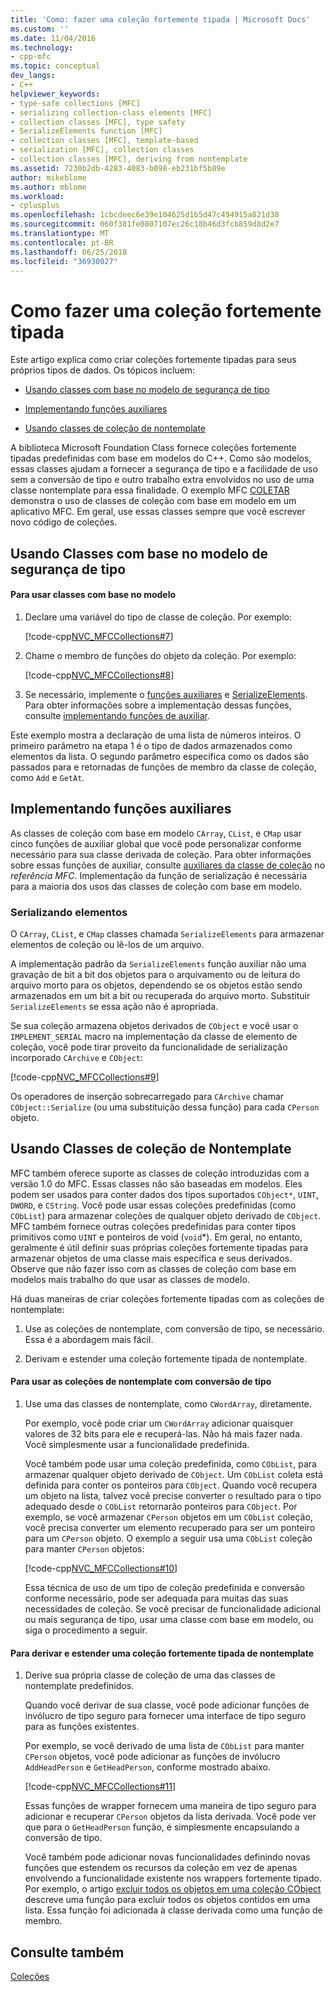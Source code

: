 ```yaml
---
title: 'Como: fazer uma coleção fortemente tipada | Microsoft Docs'
ms.custom: ''
ms.date: 11/04/2016
ms.technology:
- cpp-mfc
ms.topic: conceptual
dev_langs:
- C++
helpviewer_keywords:
- type-safe collections [MFC]
- serializing collection-class elements [MFC]
- collection classes [MFC], type safety
- SerializeElements function [MFC]
- collection classes [MFC], template-based
- serialization [MFC], collection classes
- collection classes [MFC], deriving from nontemplate
ms.assetid: 7230b2db-4283-4083-b098-eb231bf5b89e
author: mikeblome
ms.author: mblome
ms.workload:
- cplusplus
ms.openlocfilehash: 1cbcdeec6e39e104625d1b5d47c494915a821d38
ms.sourcegitcommit: 060f381fe0807107ec26c18b46d3fcb859d8d2e7
ms.translationtype: MT
ms.contentlocale: pt-BR
ms.lasthandoff: 06/25/2018
ms.locfileid: "36930027"
---
```

# <a name="how-to-make-a-type-safe-collection"></a>Como fazer uma coleção fortemente tipada
Este artigo explica como criar coleções fortemente tipadas para seus próprios tipos de dados. Os tópicos incluem:  
  
-   [Usando classes com base no modelo de segurança de tipo](#_core_using_template.2d.based_classes_for_type_safety)  
  
-   [Implementando funções auxiliares](#_core_implementing_helper_functions)  
  
-   [Usando classes de coleção de nontemplate](#_core_using_nontemplate_collection_classes)  
  
 A biblioteca Microsoft Foundation Class fornece coleções fortemente tipadas predefinidas com base em modelos do C++. Como são modelos, essas classes ajudam a fornecer a segurança de tipo e a facilidade de uso sem a conversão de tipo e outro trabalho extra envolvidos no uso de uma classe nontemplate para essa finalidade. O exemplo MFC [COLETAR](../visual-cpp-samples.md) demonstra o uso de classes de coleção com base em modelo em um aplicativo MFC. Em geral, use essas classes sempre que você escrever novo código de coleções.  
  
##  <a name="_core_using_template.2d.based_classes_for_type_safety"></a> Usando Classes com base no modelo de segurança de tipo  
  
#### <a name="to-use-template-based-classes"></a>Para usar classes com base no modelo  
  
1.  Declare uma variável do tipo de classe de coleção. Por exemplo:  
  
     [!code-cpp[NVC_MFCCollections#7](../mfc/codesnippet/cpp/how-to-make-a-type-safe-collection_1.cpp)]  
  
2.  Chame o membro de funções do objeto da coleção. Por exemplo:  
  
     [!code-cpp[NVC_MFCCollections#8](../mfc/codesnippet/cpp/how-to-make-a-type-safe-collection_2.cpp)]  
  
3.  Se necessário, implemente o [funções auxiliares](../mfc/reference/collection-class-helpers.md) e [SerializeElements](../mfc/reference/collection-class-helpers.md#serializeelements). Para obter informações sobre a implementação dessas funções, consulte [implementando funções de auxiliar](#_core_implementing_helper_functions).  
  
 Este exemplo mostra a declaração de uma lista de números inteiros. O primeiro parâmetro na etapa 1 é o tipo de dados armazenados como elementos da lista. O segundo parâmetro especifica como os dados são passados para e retornadas de funções de membro da classe de coleção, como `Add` e `GetAt`.  
  
##  <a name="_core_implementing_helper_functions"></a> Implementando funções auxiliares  
 As classes de coleção com base em modelo `CArray`, `CList`, e `CMap` usar cinco funções de auxiliar global que você pode personalizar conforme necessário para sua classe derivada de coleção. Para obter informações sobre essas funções de auxiliar, consulte [auxiliares da classe de coleção](../mfc/reference/collection-class-helpers.md) no *referência MFC*. Implementação da função de serialização é necessária para a maioria dos usos das classes de coleção com base em modelo.  
  
###  <a name="_core_serializing_elements"></a> Serializando elementos  
 O `CArray`, `CList`, e `CMap` classes chamada `SerializeElements` para armazenar elementos de coleção ou lê-los de um arquivo.  
  
 A implementação padrão da `SerializeElements` função auxiliar não uma gravação de bit a bit dos objetos para o arquivamento ou de leitura do arquivo morto para os objetos, dependendo se os objetos estão sendo armazenados em um bit a bit ou recuperada do arquivo morto. Substituir `SerializeElements` se essa ação não é apropriada.  
  
 Se sua coleção armazena objetos derivados de `CObject` e você usar o `IMPLEMENT_SERIAL` macro na implementação da classe de elemento de coleção, você pode tirar proveito da funcionalidade de serialização incorporado `CArchive` e `CObject`:  
  
 [!code-cpp[NVC_MFCCollections#9](../mfc/codesnippet/cpp/how-to-make-a-type-safe-collection_3.cpp)]  
  
 Os operadores de inserção sobrecarregado para `CArchive` chamar `CObject::Serialize` (ou uma substituição dessa função) para cada `CPerson` objeto.  
  
##  <a name="_core_using_nontemplate_collection_classes"></a> Usando Classes de coleção de Nontemplate  
 MFC também oferece suporte as classes de coleção introduzidas com a versão 1.0 do MFC. Essas classes não são baseadas em modelos. Eles podem ser usados para conter dados dos tipos suportados `CObject*`, `UINT`, `DWORD`, e `CString`. Você pode usar essas coleções predefinidas (como `CObList`) para armazenar coleções de qualquer objeto derivado de `CObject`. MFC também fornece outras coleções predefinidas para conter tipos primitivos como `UINT` e ponteiros de void (`void`*). Em geral, no entanto, geralmente é útil definir suas próprias coleções fortemente tipadas para armazenar objetos de uma classe mais específica e seus derivados. Observe que não fazer isso com as classes de coleção com base em modelos mais trabalho do que usar as classes de modelo.  
  
 Há duas maneiras de criar coleções fortemente tipadas com as coleções de nontemplate:  
  
1.  Use as coleções de nontemplate, com conversão de tipo, se necessário. Essa é a abordagem mais fácil.  
  
2.  Derivam e estender uma coleção fortemente tipada de nontemplate.  
  
#### <a name="to-use-the-nontemplate-collections-with-type-casting"></a>Para usar as coleções de nontemplate com conversão de tipo  
  
1.  Use uma das classes de nontemplate, como `CWordArray`, diretamente.  
  
     Por exemplo, você pode criar um `CWordArray` adicionar quaisquer valores de 32 bits para ele e recuperá-las. Não há mais fazer nada. Você simplesmente usar a funcionalidade predefinida.  
  
     Você também pode usar uma coleção predefinida, como `CObList`, para armazenar qualquer objeto derivado de `CObject`. Um `CObList` coleta está definida para conter os ponteiros para `CObject`. Quando você recupera um objeto na lista, talvez você precise converter o resultado para o tipo adequado desde o `CObList` retornarão ponteiros para `CObject`. Por exemplo, se você armazenar `CPerson` objetos em um `CObList` coleção, você precisa converter um elemento recuperado para ser um ponteiro para um `CPerson` objeto. O exemplo a seguir usa uma `CObList` coleção para manter `CPerson` objetos:  
  
     [!code-cpp[NVC_MFCCollections#10](../mfc/codesnippet/cpp/how-to-make-a-type-safe-collection_4.cpp)]  
  
     Essa técnica de uso de um tipo de coleção predefinida e conversão conforme necessário, pode ser adequada para muitas das suas necessidades de coleção. Se você precisar de funcionalidade adicional ou mais segurança de tipo, usar uma classe com base em modelo, ou siga o procedimento a seguir.  
  
#### <a name="to-derive-and-extend-a-nontemplate-type-safe-collection"></a>Para derivar e estender uma coleção fortemente tipada de nontemplate  
  
1.  Derive sua própria classe de coleção de uma das classes de nontemplate predefinidos.  
  
     Quando você derivar de sua classe, você pode adicionar funções de invólucro de tipo seguro para fornecer uma interface de tipo seguro para as funções existentes.  
  
     Por exemplo, se você derivado de uma lista de `CObList` para manter `CPerson` objetos, você pode adicionar as funções de invólucro `AddHeadPerson` e `GetHeadPerson`, conforme mostrado abaixo.  
  
     [!code-cpp[NVC_MFCCollections#11](../mfc/codesnippet/cpp/how-to-make-a-type-safe-collection_5.h)]  
  
     Essas funções de wrapper fornecem uma maneira de tipo seguro para adicionar e recuperar `CPerson` objetos da lista derivada. Você pode ver que para o `GetHeadPerson` função, é simplesmente encapsulando a conversão de tipo.  
  
     Você também pode adicionar novas funcionalidades definindo novas funções que estendem os recursos da coleção em vez de apenas envolvendo a funcionalidade existente nos wrappers fortemente tipado. Por exemplo, o artigo [excluir todos os objetos em uma coleção CObject](../mfc/deleting-all-objects-in-a-cobject-collection.md) descreve uma função para excluir todos os objetos contidos em uma lista. Essa função foi adicionada à classe derivada como uma função de membro.  
  
## <a name="see-also"></a>Consulte também  
 [Coleções](../mfc/collections.md)

